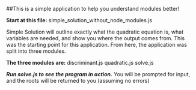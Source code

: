 ##This is a simple application to help you understand modules better!


**Start at this file:**
simple_solution_without_node_modules.js

Simple Solution will outline exactly what the quadratic equation is, what variables are needed, and show you where the output comes from. This was the starting point for this application. From here, the application was split into three modules.


**The three modules are:**
discriminant.js
quadratic.js
solve.js


**_Run solve.js to see the program in action._** 
You will be prompted for input, and the roots will be returned to you (assuming no errors)
